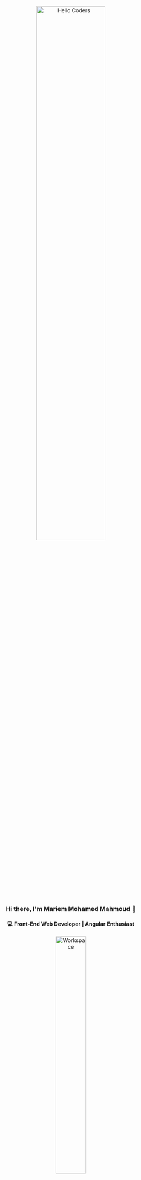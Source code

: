 <div align="center">

<img src="https://github.com/SP-XD/SP-XD/blob/main/images/hellocoders_rounded.gif?raw=true" alt="Hello Coders" width="60%" />

### Hi there, I'm Mariem Mohamed Mahmoud 👋  
#### 💻 Front-End Web Developer | Angular Enthusiast

<img src="https://github.com/SP-XD/SP-XD/blob/main/images/dev-working_rounded.gif?raw=true" alt="Workspace" width="40%" />

</div>

---

### 🛠 Tools & Technologies

![Angular](https://img.shields.io/badge/Angular-DD0031?style=flat&logo=angular&logoColor=white)
![TypeScript](https://img.shields.io/badge/TypeScript-007ACC?style=flat&logo=typescript&logoColor=white)
![JavaScript](https://img.shields.io/badge/JavaScript-F7DF1E?style=flat&logo=javascript&logoColor=black)
![HTML5](https://img.shields.io/badge/HTML5-E34F26?style=flat&logo=html5&logoColor=white)
![CSS3](https://img.shields.io/badge/CSS3-1572B6?style=flat&logo=css3&logoColor=white)
![Bootstrap](https://img.shields.io/badge/Bootstrap-563D7C?style=flat&logo=bootstrap&logoColor=white)
![Git](https://img.shields.io/badge/GIT-E44C30?style=flat&logo=git&logoColor=white)
![VS Code](https://img.shields.io/badge/VSCode-0078D4?style=flat&logo=visual-studio-code&logoColor=white)

---

### 👩‍💻 About Me

- 🎓 I'm a Computer Science student passionate about front-end development.
- 🧠 Currently learning: *Advanced Angular Concepts & APIs*
- 🌐 I build responsive & interactive websites using Angular.
- 📚 Interested in UI/UX design and improving user experiences.
- 💡 I love learning by doing and sharing my work.

---

### 📫 Contact Me

- 📧 Email: [mariemabdelsalam61@gmail.com](mailto:mariemabdelsalam61@gmail.com)  
- 💼 LinkedIn: [linkedin.com/in/mariem-mohamed-b94b43276](https://www.linkedin.com/in/mariem-mohamed-b94b43276)

---

<div align="center">

✨ Thank you for visiting my GitHub! ✨  
<img src="https://media.giphy.com/media/du3J3cXyzhj75IOgvA/giphy.gif" width="30%" />

</div>
